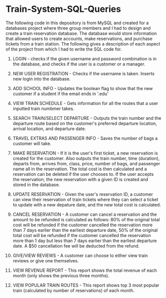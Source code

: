 # Train-System-SQL-Queries

The following code in this depository is from MySQL and created for a databases project where three group members and I had to design and create a train reservation database. The database would store information that allowed users to create accounts, make reservations, and purchase tickets from a train station. The following gives a description of each aspect of the project from which I had to write the SQL code for.

1. LOGIN - checks if the given username and password combination is in the database, and checks if the user is a customer or a manager.

2. NEW USER REGISTRATION - Checks if the username is taken. Inserts new login into the database.

3. ADD SCHOOL INFO - Updates the boolean flag to show that the new customer if a student if the email ends in '.edu'

4. VIEW TRAIN SCHEDULE - Gets information for all the routes that a user inputted train numbmer takes.

5. SEARCH TRAIN/SELECT DEPARTURE - Outputs the train number and the departure route based on the customer's preferred departure location, arrival location, and departure date.

6. TRAVEL EXTRAS AND PASSENGER INFO - Saves the number of bags a customer will take.

7. MAKE RESERVATION - If it is the user's first ticket, a new reservation is created for the customer. Also outputs the train number, time (duration), departs from, arrives from, class, price, number of bags, and passenger name all in the reservation. The total cost is then calculated and a reservation can be deleted if the user chooses to. If the user accepts the reservation, the new reservation with a given ID is created and stored in the database.

8. UPDATE RESERVATION - Given the user's reservation ID, a customer can view their reservation of train tickets where they can select a ticket to update with a new depature date, and the new total cost is calculated.

9. CANCEL RESERVATION - A customer can cancel a reservation and the amount to be refunded is calculated as follows:
80% of the original total cost will be refunded if the customer cancelled the reservation more than 7 days earlier than
the earliest departure date, 50% of the original total cost will be refunded if the customer cancelled the 
reservation more than 1 day but less than 7 days earlier than the earliest departure date.  A $50 cancellation fee will be deducted from the refund.

10. GIVE/VIEW REVIEWS - A customer can choose to either view train reviews or give one themselves.

11. VIEW REVENUE REPORT - This report shows the total revenue of each month (only shows the previous three months).

12. VIEW POPULAR TRAIN ROUTES - This report shows top 3 most popular train (calculated by number of reservations) of each month.
